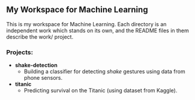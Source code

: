 ## My Workspace for Machine Learning

This is my workspace for Machine Learning. 
Each directory is an independent work which stands on its own, and the README files in them describe the work/ project.

### Projects: 

* **shake-detection**
  * Building a classifier for detecting _shake_ gestures using data from phone sensors.
* **titanic**
  * Predicting survival on the Titanic (using dataset from Kaggle). 

